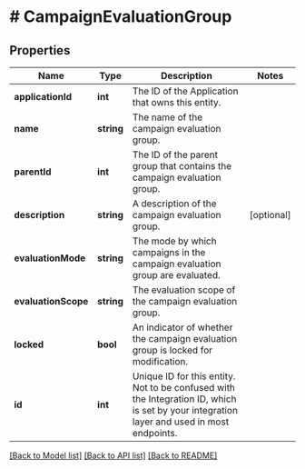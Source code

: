 # # CampaignEvaluationGroup

## Properties

Name | Type | Description | Notes
------------ | ------------- | ------------- | -------------
**applicationId** | **int** | The ID of the Application that owns this entity. | 
**name** | **string** | The name of the campaign evaluation group. | 
**parentId** | **int** | The ID of the parent group that contains the campaign evaluation group. | 
**description** | **string** | A description of the campaign evaluation group. | [optional] 
**evaluationMode** | **string** | The mode by which campaigns in the campaign evaluation group are evaluated. | 
**evaluationScope** | **string** | The evaluation scope of the campaign evaluation group. | 
**locked** | **bool** | An indicator of whether the campaign evaluation group is locked for modification. | 
**id** | **int** | Unique ID for this entity. Not to be confused with the Integration ID, which is set by your integration layer and used in most endpoints. | 

[[Back to Model list]](../../README.md#documentation-for-models) [[Back to API list]](../../README.md#documentation-for-api-endpoints) [[Back to README]](../../README.md)


